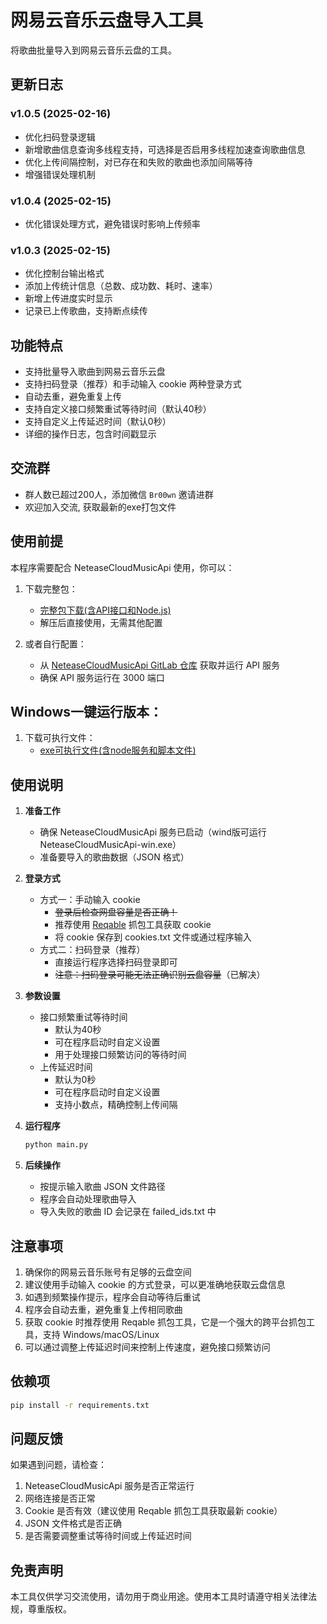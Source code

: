 # 网易云音乐云盘导入工具

将歌曲批量导入到网易云音乐云盘的工具。

## 更新日志

### v1.0.5 (2025-02-16)
- 优化扫码登录逻辑
- 新增歌曲信息查询多线程支持，可选择是否启用多线程加速查询歌曲信息
- 优化上传间隔控制，对已存在和失败的歌曲也添加间隔等待
- 增强错误处理机制

### v1.0.4 (2025-02-15)
- 优化错误处理方式，避免错误时影响上传频率

### v1.0.3 (2025-02-15)
- 优化控制台输出格式
- 添加上传统计信息（总数、成功数、耗时、速率）
- 新增上传进度实时显示
- 记录已上传歌曲，支持断点续传

## 功能特点

- 支持批量导入歌曲到网易云音乐云盘
- 支持扫码登录（推荐）和手动输入 cookie 两种登录方式
- 自动去重，避免重复上传
- 支持自定义接口频繁重试等待时间（默认40秒）
- 支持自定义上传延迟时间（默认0秒）
- 详细的操作日志，包含时间戳显示

## 交流群

- 群人数已超过200人，添加微信 `Br00wn` 邀请进群
- 欢迎加入交流, 获取最新的exe打包文件

## 使用前提

本程序需要配合 NeteaseCloudMusicApi 使用，你可以：

1. 下载完整包：
   - [完整包下载(含API接口和Node.js)](https://luqiao.lanzouw.com/iFYep2nqmbmh)
   - 解压后直接使用，无需其他配置

2. 或者自行配置：
   - 从 [NeteaseCloudMusicApi GitLab 仓库](https://gitlab.com/Binaryify/neteasecloudmusicapi) 获取并运行 API 服务
   - 确保 API 服务运行在 3000 端口

## Windows一键运行版本：

1. 下载可执行文件：
   - [exe可执行文件(含node服务和脚本文件)](https://luqiao.lanzouw.com/icaWx2nrnfij)

## 使用说明

1. **准备工作**
   - 确保 NeteaseCloudMusicApi 服务已启动（wind版可运行 NeteaseCloudMusicApi-win.exe）
   - 准备要导入的歌曲数据（JSON 格式）

2. **登录方式**
   - 方式一：手动输入 cookie
     - ~~登录后检查网盘容量是否正确！~~
     - 推荐使用 [Reqable](https://reqable.com/zh-CN/) 抓包工具获取 cookie
     - 将 cookie 保存到 cookies.txt 文件或通过程序输入
   - 方式二：扫码登录（推荐）
     - 直接运行程序选择扫码登录即可
     - ~~注意：扫码登录可能无法正确识别云盘容量~~（已解决）

3. **参数设置**
   - 接口频繁重试等待时间
     - 默认为40秒
     - 可在程序启动时自定义设置
     - 用于处理接口频繁访问的等待时间
   - 上传延迟时间
     - 默认为0秒
     - 可在程序启动时自定义设置
     - 支持小数点，精确控制上传间隔

4. **运行程序**
   ```bash
   python main.py
   ```

5. **后续操作**
   - 按提示输入歌曲 JSON 文件路径
   - 程序会自动处理歌曲导入
   - 导入失败的歌曲 ID 会记录在 failed_ids.txt 中

## 注意事项

1. 确保你的网易云音乐账号有足够的云盘空间
2. 建议使用手动输入 cookie 的方式登录，可以更准确地获取云盘信息
3. 如遇到频繁操作提示，程序会自动等待后重试
4. 程序会自动去重，避免重复上传相同歌曲
5. 获取 cookie 时推荐使用 Reqable 抓包工具，它是一个强大的跨平台抓包工具，支持 Windows/macOS/Linux
6. 可以通过调整上传延迟时间来控制上传速度，避免接口频繁访问

## 依赖项

```bash
pip install -r requirements.txt
```

## 问题反馈

如果遇到问题，请检查：
1. NeteaseCloudMusicApi 服务是否正常运行
2. 网络连接是否正常
3. Cookie 是否有效（建议使用 Reqable 抓包工具获取最新 cookie）
4. JSON 文件格式是否正确
5. 是否需要调整重试等待时间或上传延迟时间

## 免责声明

本工具仅供学习交流使用，请勿用于商业用途。使用本工具时请遵守相关法律法规，尊重版权。
